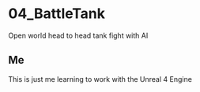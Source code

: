 # 04_BattleTank
Open world head to head tank fight with AI
## Me
This is just me learning to work with the Unreal 4 Engine
